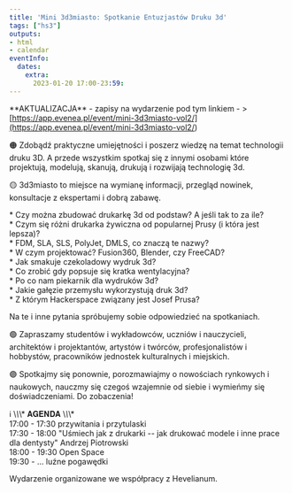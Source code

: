 ```yaml
---
title: 'Mini 3d3miasto: Spotkanie Entuzjastów Druku 3d'
tags: ["hs3"]
outputs:
- html
- calendar
eventInfo:
  dates:
    extra:
      2023-01-20 17:00-23:59:
---
```

\*\*AKTUALIZACJA\*\* \- zapisy na wydarzenie pod tym linkiem \- \>  
[<https://app.evenea.pl/event/mini-3d3miasto-vol2/](https://app.evenea.pl/event/mini-3d3miasto-vol2/>)

 🟠 Zdobądź praktyczne umiejętności i poszerz wiedzę na temat technologii druku 3D. A przede wszystkim spotkaj się z innymi osobami które projektują, modelują, skanują, drukują i rozwijają technologię 3d.

 🟡 3d3miasto to miejsce na wymianę informacji, przegląd nowinek, konsultacje z ekspertami i dobrą zabawę.

 \* Czy można zbudować drukarkę 3d od podstaw? A jeśli tak to za ile?  
\* Czym się różni drukarka żywiczna od popularnej Prusy (i która jest lepsza)?  
\* FDM, SLA, SLS, PolyJet, DMLS, co znaczą te nazwy?  
\* W czym projektować? Fusion360, Blender, czy FreeCAD?  
\* Jak smakuje czekoladowy wydruk 3d?  
\* Co zrobić gdy popsuje się kratka wentylacyjna?  
\* Po co nam piekarnik dla wydruków 3d?  
\* Jakie gałęzie przemysłu wykorzystują druk 3d?  
\* Z którym Hackerspace związany jest Josef Prusa?

 Na te i inne pytania spróbujemy sobie odpowiedzieć na spotkaniach.

 🟢 Zapraszamy studentów i wykładowców, uczniów i nauczycieli, architektów i projektantów, artystów i twórców, profesjonalistów i hobbystów, pracowników jednostek kulturalnych i miejskich.

 🟣 Spotkajmy się ponownie, porozmawiajmy o nowościach rynkowych i naukowych, nauczmy się czegoś wzajemnie od siebie i wymieńmy się doświadczeniami. Do zobaczenia!

 ℹ \\*\\*\\* 𝐀𝐆𝐄𝐍𝐃𝐀 \\*\\*\\*  
17:00 - 17:30 przywitania i przytulaski  
17:30 - 18:00 "Uśmiech jak z drukarki -- jak drukować modele i inne prace dla dentysty" Andrzej Piotrowski  
18:00 - 19:30 Open Space  
19:30 - ... luźne pogawędki

 Wydarzenie organizowane we współpracy z Hevelianum.

 
    